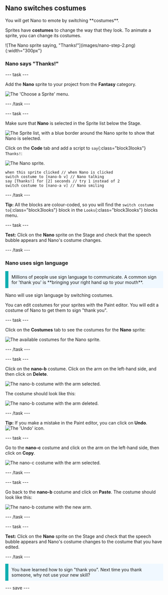 ## Nano switches costumes

<div style="display: flex; flex-wrap: wrap">
<div style="flex-basis: 200px; flex-grow: 1; margin-right: 15px;">
You will get Nano to emote by switching **costumes**.

Sprites have **costumes** to change the way that they look. To animate a sprite, you can change its costumes.
</div>
<div>
![The Nano sprite saying, "Thanks!"](images/nano-step-2.png){:width="300px"}
</div>
</div>

### Nano says "Thanks!"

--- task ---

Add the **Nano** sprite to your project from the **Fantasy** category.

![The 'Choose a Sprite' menu.](images/choose-sprite-menu.png)

--- /task ---

--- task ---

Make sure that **Nano** is selected in the Sprite list below the Stage. 

![The Sprite list, with a blue border around the Nano sprite to show that Nano is selected.](images/nano-selected.png)


Click on the **Code** tab and add a script to `say`{:class="block3looks"} `Thanks!`:

![The Nano sprite.](images/nano-sprite.png)

```blocks3
when this sprite clicked // when Nano is clicked
switch costume to [nano-b v] // Nano talking
say [Thanks!] for [2] seconds // try 1 instead of 2
switch costume to [nano-a v] // Nano smiling
```
--- /task ---

**Tip:** All the blocks are colour-coded, so you will find the `switch costume to`{:class="block3looks"} block in the `Looks`{:class="block3looks"} blocks menu.

--- task ---

**Test:** Click on the **Nano** sprite on the Stage and check that the speech bubble appears and Nano's costume changes.

--- /task ---

### Nano uses sign language

<p style="border-left: solid; border-width:10px; border-color: #0faeb0; background-color: aliceblue; padding: 10px;">Millions of people use sign language to communicate. A common sign for 'thank you' is **bringing your right hand up to your mouth**. 
</p>

Nano will use sign language by switching costumes. 

You can edit costumes for your sprites with the Paint editor. You will edit a costume of Nano to get them to sign "thank you". 

--- task ---

Click on the **Costumes** tab to see the costumes for the **Nano** sprite:

![The available costumes for the Nano sprite.](images/nano-costumes.png)

--- /task ---

--- task ---

Click on the **nano-b** costume. Click on the arm on the left-hand side, and then click on **Delete**.

![The nano-b costume with the arm selected.](images/nano-arm-selected.png)

The costume should look like this:

![The nano-b costume with the arm deleted.](images/nano-arm-deleted.png)

--- /task ---

**Tip:** If you make a mistake in the Paint editor, you can click on **Undo**.
![The 'Undo' icon.](images/nano-undo.png)

--- task ---

Go to the **nano-c** costume and click on the arm on the left-hand side, then click on **Copy**.

![The nano-c costume with the arm selected.](images/nano-c-arm-selected.png)

--- /task ---

--- task ---

Go back to the **nano-b** costume and click on **Paste**. The costume should look like this:

![The nano-b costume with the new arm.](images/nano-b-new-arm.png)

--- /task ---

--- task ---

**Test:** Click on the **Nano** sprite on the Stage and check that the speech bubble appears and Nano's costume changes to the costume that you have edited.

--- /task ---

<p style="border-left: solid; border-width:10px; border-color: #0faeb0; background-color: aliceblue; padding: 10px;">You have learned how to sign "thank you". Next time you thank someone, why not use your new skill?
</p>

--- save ---
